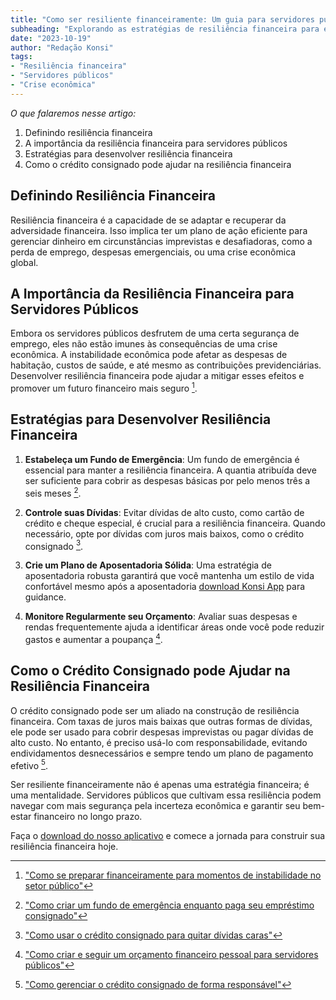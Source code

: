 ```yaml
---
title: "Como ser resiliente financeiramente: Um guia para servidores públicos"
subheading: "Explorando as estratégias de resiliência financeira para enfrentar crises econômicas"
date: "2023-10-19"
author: "Redação Konsi"
tags:
- "Resiliência financeira"
- "Servidores públicos"
- "Crise econômica"
---
```


_O que falaremos nesse artigo:_

1. Definindo resiliência financeira
2. A importância da resiliência financeira para servidores públicos
3. Estratégias para desenvolver resiliência financeira
4. Como o crédito consignado pode ajudar na resiliência financeira

## Definindo Resiliência Financeira

Resiliência financeira é a capacidade de se adaptar e recuperar da adversidade financeira. Isso implica ter um plano de ação eficiente para gerenciar dinheiro em circunstâncias imprevistas e desafiadoras, como a perda de emprego, despesas emergenciais, ou uma crise econômica global.

## A Importância da Resiliência Financeira para Servidores Públicos

Embora os servidores públicos desfrutem de uma certa segurança de emprego, eles não estão imunes às consequências de uma crise econômica. A instabilidade econômica pode afetar as despesas de habitação, custos de saúde, e até mesmo as contribuições previdenciárias. Desenvolver resiliência financeira pode ajudar a mitigar esses efeitos e promover um futuro financeiro mais seguro [^1^].

[^1^]: ["Como se preparar financeiramente para momentos de instabilidade no setor público"](/postagens/como-se-preparar-financeiramente-para-momentos-de-instabilidade-no-setor-pblico)

## Estratégias para Desenvolver Resiliência Financeira

1. **Estabeleça um Fundo de Emergência**: Um fundo de emergência é essencial para manter a resiliência financeira. A quantia atribuída deve ser suficiente para cobrir as despesas básicas por pelo menos três a seis meses [^2^].
   
2. **Controle suas Dívidas**: Evitar dívidas de alto custo, como cartão de crédito e cheque especial, é crucial para a resiliência financeira. Quando necessário, opte por dívidas com juros mais baixos, como o crédito consignado [^3^].
   
3. **Crie um Plano de Aposentadoria Sólida**: Uma estratégia de aposentadoria robusta garantirá que você mantenha um estilo de vida confortável mesmo após a aposentadoria [ download Konsi App](http://konsi.com.br/app) para guidance.

4. **Monitore Regularmente seu Orçamento**: Avaliar suas despesas e rendas frequentemente ajuda a identificar áreas onde você pode reduzir gastos e aumentar a poupança [^4^].

[^2^]: ["Como criar um fundo de emergência enquanto paga seu empréstimo consignado"](/postagens/como-criar-um-fundo-de-emergncia-enquanto-paga-seu-emprstimo-consignado)
[^3^]: ["Como usar o crédito consignado para quitar dívidas caras"](/postagens/como-usar-o-crdito-consignado-para-quitar-dvidas-caras)
[^4^]: ["Como criar e seguir um orçamento financeiro pessoal para servidores públicos"](/postagens/como-criar-e-seguir-um-oramento-financeiro-pessoal-para-servidores-pblicos)

## Como o Crédito Consignado pode Ajudar na Resiliência Financeira

O crédito consignado pode ser um aliado na construção de resiliência financeira. Com taxas de juros mais baixas que outras formas de dívidas, ele pode ser usado para cobrir despesas imprevistas ou pagar dívidas de alto custo. No entanto, é preciso usá-lo com responsabilidade, evitando endividamentos desnecessários e sempre tendo um plano de pagamento efetivo [^5^].

[^5^]: ["Como gerenciar o crédito consignado de forma responsável"](/postagens/como-gerenciar-o-crdito-consignado-de-forma-responsvel)

Ser resiliente financeiramente não é apenas uma estratégia financeira; é uma mentalidade. Servidores públicos que cultivam essa resiliência podem navegar com mais segurança pela incerteza econômica e garantir seu bem-estar financeiro no longo prazo.

Faça o [download do nosso aplicativo](http://konsi.com.br/app) e comece a jornada para construir sua resiliência financeira hoje.
